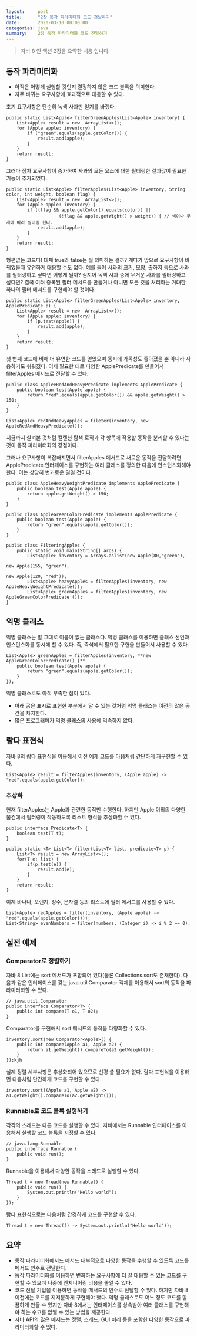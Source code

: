 ```yaml
---
layout:     post
title:      "2장 동작 파라미터화 코드 전달하기"
date:       2020-03-10 00:00:00
categories: java
summary:    2장 동작 파라미터화 코드 전달하기
---
```


> 자바 8 인 액션 2장을 요약한 내용 입니다.

## 동작 파라미터화

- 아직은 어떻게 실행할 것인지 결정하지 않은 코드 블록을 의미한다.
- 자주 바뀌는 요구사항에 효과적으로 대응할 수 있다.

초기 요구사항은 단순히 녹색 사과만 얻기를 바랬다. 

    public static List<Apple> filterGreenApples(List<Apple> inventory) {
    	List<Apple> result = new  ArrayList<>();
    	for (Apple apple: inventory) {
    		if ("green".equals(apple.getColor()) {
    			result.add(apple);
    		}
    	}
    	return result;
    }

그러다 점차 요구사항이 증가하여 사과의 모든 요소에 대한 필터링한 결과값이 필요한 기능이 추가되었다. 

    public static List<Apple> filterApples(List<Apple> inventory, String color, int weight, boolean flag) {
    	List<Apple> result = new  ArrayList<>();
    	for (Apple apple: inventory) {
    		if ((flag && apple.getColor().equals(color)) ||
    					(!flag && apple.getWight() > weight)) { // 색이나 무게에 따라 필터링 한다. 
    			result.add(apple);
    		}
    	}
    	return result;
    }

형편없는 코드다! 대체 true와 false는 뭘 의미하는 걸까? 게다가 앞으로 요구사항이 바뀌었을때 유연하게 대응할 수도 없다. 
예를 들어 사과의 크기, 모양, 출하지 등으로 사과를 필터링하고 싶다면 어떻게 될까? 심지어 녹색 사과 중에 무거운 사과를 필터링하고 싶다면? 결국 여러 중복된 필터 메서드를 만들거나 아니면 모든 것을 처리하는 거대한 하나의 필터 메서드를 구현해야 할 것이다. 

    public static List<Apple> filterGreenApples(List<Apple> inventory, ApplePredicate p) {
    	List<Apple> result = new  ArrayList<>();
    	for (Apple apple: inventory) {
    		if (p.test(apple)) {
    			result.add(apple);
    		}
    	}
    	return result;
    }

첫 번째 코드에 비해 더 유연한 코드를 얻었으며 동시에 가독성도 좋아졌을 뿐 아니라 사용하기도 쉬워졌다. 이제 필요한 대로 다양한 ApplePredicate를 만들어서 filterApples 메서드로 전달할 수 있다. 

    public class AppleeRedAndHeavyPredicate implements ApplePredicate {
    	public boolean test(Apple apple) {
    		return "red".equals(apple.getColor()) && apple.getWeight() > 150;
    	}
    }

    List<Apple> redAndHeavyApples = fileter(inventory, new AppleRedAndHeavyPredicate());

지금까지 살펴본 것처럼 컬렌션 탐색 로직과 각 항목에 적용할 동작을 분리할 수 있다는 것이 동작 파라미터화의 강점이다. 

그러나 요구사항이 복잡해지면서 filterApples 메서드로 새로운 동작을 전달하려면 ApplePredicate 인터페이스를 구현하는 여러 클래스를 정의한 다음에 인스턴스화해야 한다. 이는 상당히 번거로운 일일 것이다. 

    public class AppleHeavyWeightPredicate implements ApplePredicate {
    	public boolean test(Apple apple) {
    		return apple.getWeight() > 150;
    	}
    }
    
    public class AppleGreenColorPredicate implements ApplePredicate {
    	public boolean test(Apple apple) {
    		return "green".equals(apple.getColor());
    	}
    }
    
    public class FilteringApples {
    	public static void main(String[] args) {
    		List<Apple> inventory = Arrays.aslist(new Apple(80,"green"),
    																					new Apple(155, "green"),
    																					new Apple(120, "red"));
    		List<Apple> heavyApples = filterApples(inventory, new AppleHeavyWeightPredicate());
    		List<Apple> greenApples = filterApples(inventory, new AppleGreenColorPredicate ());
    }

## 익명 클래스

익명 클래스는 말 그대로 이름이 없는 클래스다. 익명 클래스를 이용하면 클래스 선언과 인스턴스화를 동시에 할 수 있다. 즉, 즉석에서 필요한 구현을 만들어서 사용할 수 있다. 

    List<Apple> greenApples = filterApples(inventory, **new AppleGreenColorPredicate() {**
    	public boolean test(Apple apple) {
    		return "green".equals(apple.getColor());
    	}
    });

익명 클래스로도 아직 부족한 점이 있다. 

- 아래 굵은 표시로 표현한 부분에서 알 수 있는 것처럼 익명 클래스는 여전히 많은 공간을 차지한다.
- 많은 프로그래머가 익명 클래스의 사용에 익숙하지 않다.

## 람다 표현식

자바 8의 람다 표현식을 이용해서 이전 예제 코드를 다음처럼 간단하게 재구현할 수 있다. 

    List<Apple> result = filterApples(inventory, (Apple apple) -> "red".equals(apple.getColor));

### 추상화

현재 filterApples는 Apple과 관련한 동작만 수행한다. 하지만 Apple 이외의 다양한 물건에서 필터링이 작동하도록 리스트 형식을 추상화할 수 있다. 

    public interface Predicate<T> {
    	boolean test(T t);
    }
    
    public static <T> List<T> filter(List<T> list, predicate<T> p) {
    	List<T> result = new ArrayList<>();
    	for(T e: list) {
    		if(p.test(e)) {
    			result.add(e);
    		}
    	}
    	return result;
    }	

이제 바나나, 오렌지, 정수, 문자열 등의 리스트에 필터 메서드를 사용할 수 있다. 

    List<Apple> redApples = filter(inventory, (Apple apple) -> "red".equals(apple.getColor()));
    List<String> evenNumbers = filter(numbers, (Integer i) -> i % 2 == 0);

## 실전 예제

### Comparator로 정렬하기

자바 8 List에는 sort 메서드가 포함되어 있다(물론 Collections.sort도 존재한다). 다음과 같은 인터페이스를 갖는 java.util.Comparator 객체를 이용해서 sort의 동작을 파라미터화할 수 있다. 

    // java.util.Comparator
    public interface Comparator<T> {
    	public int compare(T o1, T o2);
    }

Comparator를 구현해서 sort 메서드의 동작을 다양화할 수 있다. 

    inventory.sort(new Comparator<Apple>() {
    	public int compare(Apple a1, Apple a2) {
    		return a1.getWeight().compareTo(a2.getWeight());
    	}
    });kjh

실제 정렬 세부사항은 추상화되어 있으므로 신경 쓸 필요가 없다. 람다 표현식을 이용하면 다음처럼 단간하게 코드를 구현할 수 있다. 

    inventory.sort((Apple a1, Apple a2) -> a1.getWeight().compareTo(a2.getWeight()));

### Runnable로 코드 블록 실행하기

각각의 스레드는 다른 코드를 실행할 수 있다. 자바에서는 Runnable 인터페이스를 이용해서 실행할 코드 블록을 지정할 수 있다. 

    // java.lang.Runnable
    public interface Runnable {
    	public void run();
    }

Runnable을 이용해서 다양한 동작을 스레드로 실행할 수 있다. 

    Thread t = new Tread(new Runnable() {
    	public void run() {
    		System.out.println("Hello world");
    	}
    });

람다 표현식으로는 다음처럼 간경하게 코드를 구현할 수 있다. 

    Thread t = new Thread(() -> System.out.println("Hello world"));

## 요약

- 동작 파라미터화에서드 메서드 내부적으로 다양한 동작을 수행할 수 있도록 코드를 메서드 인수로 전달한다.
- 동작 파라미터화를 이용하면 변화하는 요구사항에 더 잘 대응할 수 있는 코드를 구현할 수 있으며 나중에 엔지니어링 비용을 줄일 수 있다.
- 코드 전달 기법을 이용하면 동작을 메서드의 인수로 전달할 수 있다. 하지만 자바 8 이전에는 코드를 지저분하게 구현해야 했다. 익명 클래스로도 어느 정도 코드를 깔끔하게 만들 수 있지만 자바 8에서는 인터페이스를 상속받아 여러 클래스를 구현해야 하는 수고를 없앨 수 있는 방법을 제공한다.
- 자바 API의 많은 메서드는 정렬, 스레드, GUI 처리 등을 포함한 다양한 동작으로 파라미터화할 수 있다.

#